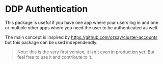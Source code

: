 # DDP Authentication

This package is useful if you have one app where your users log in
and one or multiple other apps where you need the user to be
authenticated as well.

The main concept is inspired by https://github.com/ozsay/cluster-accounts
but this package can be used independendly.

> Note: this is the very first version, it isn't even in production yet.
But feel free to use it and contribute to it.
